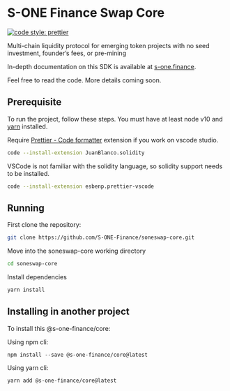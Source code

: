 # S-ONE Finance Swap Core

[![code style: prettier](https://img.shields.io/badge/code_style-prettier-ff69b4.svg?style=flat-square)](https://github.com/prettier/prettier)

Multi-chain liquidity protocol for emerging token projects with no seed investment, founder’s fees, or pre-mining

In-depth documentation on this SDK is available at [s-one.finance](http://docs.s-one.finance/).

Feel free to read the code. More details coming soon.

## Prerequisite

To run the project, follow these steps. You must have at least node v10 and [yarn](https://yarnpkg.com/) installed.

Require [Prettier - Code formatter](https://marketplace.visualstudio.com/items?itemName=esbenp.prettier-vscode) extension if you work on vscode studio.

```sh
code --install-extension JuanBlanco.solidity
```

VSCode is not familiar with the solidity language, so solidity support needs to be installed.

```sh
code --install-extension esbenp.prettier-vscode
```

## Running

First clone the repository:

```sh
git clone https://github.com/S-ONE-Finance/soneswap-core.git
```

Move into the soneswap-core working directory

```sh
cd soneswap-core
```

Install dependencies

```sh
yarn install
```

## Installing in another project

To install this @s-one-finance/core:

Using npm cli:

```
npm install --save @s-one-finance/core@latest
```

Using yarn cli:

```
yarn add @s-one-finance/core@latest
```
